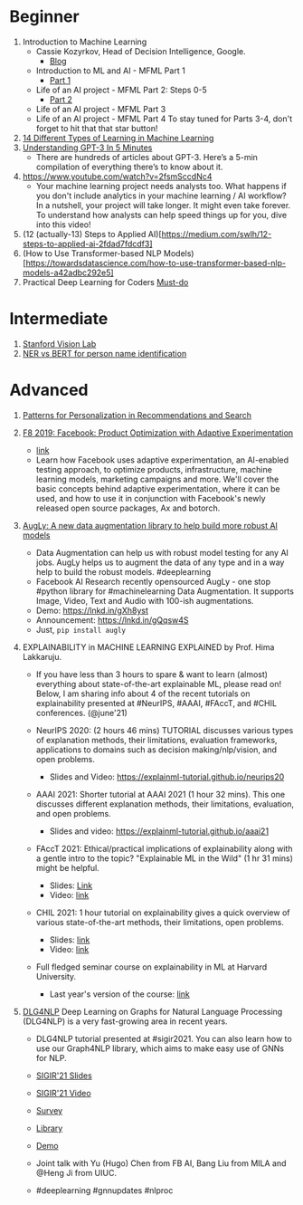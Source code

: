 # Beginner 
1. Introduction to Machine Learning  
	- Cassie Kozyrkov, Head of Decision Intelligence, Google. 
		- [Blog](https://kozyrkov.medium.com/)
	- Introduction to ML and AI - MFML Part 1
		- [Part 1](https://www.youtube.com/watch?v=fgF6XzcK3jw)
	- Life of an AI project - MFML Part 2: Steps 0-5
		- [Part 2](https://www.youtube.com/watch?v=bk2i5AIz-us)
	- Life of an AI project - MFML Part 3 
	- Life of an AI project - MFML Part 4 
		To stay tuned for Parts 3-4, don't forget to hit that that star button!
2. [14 Different Types of Learning in Machine Learning](https://machinelearningmastery.com/types-of-learning-in-machine-learning/)
3. [Understanding GPT-3 In 5 Minutes](https://towardsdatascience.com/understanding-gpt-3-in-5-minutes-7fe35c3a1e52)
	- There are hundreds of articles about GPT-3. Here’s a 5-min compilation of everything there’s to know about it.
4. https://www.youtube.com/watch?v=2fsmSccdNc4 
	- Your machine learning project needs analysts too. What happens if you don't include analytics in your machine learning / AI workflow? In a nutshell, your project will take longer. It might even take forever. To understand how analysts can help speed things up for you, dive into this video!
5. (12 (actually-13) Steps to Applied AI)[https://medium.com/swlh/12-steps-to-applied-ai-2fdad7fdcdf3] 
6. (How to Use Transformer-based NLP Models)[https://towardsdatascience.com/how-to-use-transformer-based-nlp-models-a42adbc292e5]
7. Practical Deep Learning for Coders [Must-do](https://course.fast.ai/) 



# Intermediate 
1. [Stanford Vision Lab](http://vision.stanford.edu/teaching.html)
2. [NER vs BERT for person name identification](https://towardsdatascience.com/superior-person-name-recognition-with-pre-built-google-bert-e6215186eae0)

# Advanced
1. [Patterns for Personalization in Recommendations and Search](https://eugeneyan.com/writing/patterns-for-personalization/) 
2. [F8 2019: Facebook: Product Optimization with Adaptive Experimentation](https://www.youtube.com/watch?v=2c8YX0E8Qhw) 
	- [link](https://ax.dev/) 
	- Learn how Facebook uses adaptive experimentation, an AI-enabled testing approach, to optimize products, infrastructure, machine learning models, marketing campaigns and more. We'll cover the basic concepts behind adaptive experimentation, where it can be used, and how to use it in conjunction with Facebook's newly released open source packages, Ax and botorch.
3. [AugLy: A new data augmentation library to help build more robust AI models](https://machinelearningmastery.com/types-of-learning-in-machine-learning/)
	- Data Augmentation can help us with robust model testing for any AI jobs. AugLy helps us to augment the data of any type and in a way help to build the robust models. \#deeplearning
	- Facebook AI Research recently opensourced AugLy - one stop \#python library for \#machinelearning Data Augmentation. It supports Image, Video, Text and Audio with 100-ish augmentations.
	- Demo: https://lnkd.in/gXh8yst
	- Announcement: https://lnkd.in/gQqsw4S
	- Just, `pip install augly`
4. EXPLAINABILITY in MACHINE LEARNING EXPLAINED by Prof. Hima Lakkaruju.

	- If you have less than 3 hours to spare & want to learn (almost) everything about state-of-the-art explainable ML, please read on! Below, I am sharing info about 4 of the recent tutorials on explainability presented at #NeurIPS, #AAAI, #FAccT, and #CHIL conferences. (@june'21)

	- NeurIPS 2020: (2 hours 46 mins) TUTORIAL discusses various types of explanation methods, their limitations, evaluation frameworks, applications to domains such as decision making/nlp/vision, and open problems.
		- Slides and Video: https://explainml-tutorial.github.io/neurips20

	- AAAI 2021: Shorter tutorial at AAAI 2021 (1 hour 32 mins). This one discusses different explanation methods, their limitations, evaluation, and open problems.
		- Slides and video: https://explainml-tutorial.github.io/aaai21 

	- FAccT 2021: Ethical/practical implications of explainability along with a gentle intro to the topic? "Explainable ML in the Wild" (1 hr 31 mins) might be helpful.
		- Slides: [Link](https://docs.google.com/presentation/d/10a0PNKwoV3a1XChzvY-T1mWudtzUIZi3sCMzVwGSYfM/edit#slide=id.p)
		- Video: [link](https://www.youtube.com/watch?v=K6-ujR_67eY)

	- CHIL 2021: 1 hour tutorial on explainability gives a quick overview of various state-of-the-art methods, their limitations, open problems.
		- Slides: [link](https://drive.google.com/file/d/1xn2dCDAeEEhB_rex202KxMPqIPj31fZ4/view) 
		- Video: [link](https://www.chilconference.org/tutorial_T04.html)

	- Full fledged seminar course on explainability in ML at Harvard University. 
		- Last year's version of the course:  [link](https://interpretable-ml-class.github.io/])

5. [DLG4NLP](https://drive.google.com/file/d/1UYZ_dokzTPWR9GRE9we1b57IkkyReIT3/view?usp=sharing) Deep Learning on Graphs for Natural Language Processing (DLG4NLP) is a very fast-growing area in recent years.

	- DLG4NLP tutorial presented at #sigir2021. You can also learn how to use our Graph4NLP library, which aims to make easy use of GNNs for NLP.

	- [SIGIR'21 Slides](https://drive.google.com/file/d/1A9Gtzyan4tqFTgmNsNfwOkO4ELR77iNh/view?usp=sharing)
	- [SIGIR'21 Video](https://drive.google.com/file/d/1UYZ_dokzTPWR9GRE9we1b57IkkyReIT3/view?usp=sharing) 
	- [Survey](https://arxiv.org/abs/2106.06090) 
	- [Library](https://github.com/graph4ai/graph4nlp)
	- [Demo](https://github.com/graph4ai/graph4nlp_demo) 

	- Joint talk with Yu (Hugo) Chen from FB AI, Bang Liu from MILA and @Heng Ji from UIUC.

	- \#deeplearning \#gnnupdates \#nlproc
